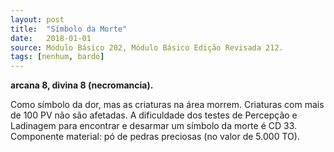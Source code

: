 ```yaml
---
layout: post
title:  "Símbolo da Morte"
date:   2018-01-01
source: Módulo Básico 202, Módulo Básico Edição Revisada 212.
tags: [nenhum, bardo]
---
```


**arcana 8, divina 8 (necromancia).**

Como símbolo da dor, mas as criaturas na área morrem. Criaturas com mais de 100 PV não são afetadas.
A dificuldade dos testes de Percepção e Ladinagem para encontrar e desarmar um símbolo da morte é CD 33.
Componente material: pó de pedras preciosas (no valor de 5.000 TO).
